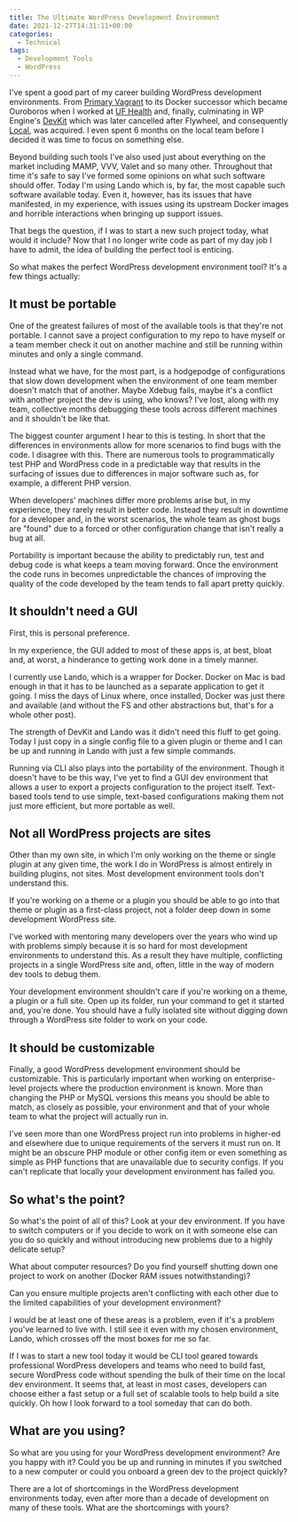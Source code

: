```yaml
---
title: The Ultimate WordPress Development Environment
date: 2021-12-27T14:31:11+00:00
categories:
  - Technical
tags:
  - Development Tools
  - WordPress
---
```


I've spent a good part of my career building WordPress development environments. From [Primary Vagrant][1] to its Docker successor which became Ouroboros when I worked at [UF Health][2] and, finally, culminating in WP Engine's [DevKit][3] which was later cancelled after Flywheel, and consequently [Local][4], was acquired. I even spent 6 months on the local team before I decided it was time to focus on something else.

Beyond building such tools I've also used just about everything on the market including MAMP, VVV, Valet and so many other. Throughout that time it's safe to say I've formed some opinions on what such software should offer. Today I'm using Lando which is, by far, the most capable such software available today. Even it, however, has its issues that have manifested, in my experience, with issues using its upstream Docker images and horrible interactions when bringing up support issues.

That begs the question, if I was to start a new such project today, what would it include? Now that I no longer write code as part of my day job I have to admit, the idea of building the perfect tool is enticing.

So what makes the perfect WordPress development environment tool? It's a few things actually:

## It must be portable

One of the greatest failures of most of the available tools is that they're not portable. I cannot save a project configuration to my repo to have myself or a team member check it out on another machine and still be running within minutes and only a single command.

Instead what we have, for the most part, is a hodgepodge of configurations that slow down development when the environment of one team member doesn't match that of another. Maybe Xdebug fails, maybe it's a conflict with another project the dev is using, who knows? I've lost, along with my team, collective months debugging these tools across different machines and it shouldn't be like that.

The biggest counter argument I hear to this is testing. In short that the differences in environments allow for more scenarios to find bugs with the code. I disagree with this. There are numerous tools to programmatically test PHP and WordPress code in a predictable way that results in the surfacing of issues due to differences in major software such as, for example, a different PHP version.

When developers' machines differ more problems arise but, in my experience, they rarely result in better code. Instead they result in downtime for a developer and, in the worst scenarios, the whole team as ghost bugs are "found" due to a forced or other configuration change that isn't really a bug at all.

Portability is important because the ability to predictably run, test and debug code is what keeps a team moving forward. Once the environment the code runs in becomes unpredictable the chances of improving the quality of the code developed by the team tends to fall apart pretty quickly.

## It shouldn't need a GUI

First, this is personal preference.

In my experience, the GUI added to most of these apps is, at best, bloat and, at worst, a hinderance to getting work done in a timely manner.

I currently use Lando, which is a wrapper for Docker. Docker on Mac is bad enough in that it has to be launched as a separate application to get it going. I miss the days of Linux where, once installed, Docker was just there and available (and without the FS and other abstractions but, that's for a whole other post).

The strength of DevKit and Lando was it didn't need this fluff to get going. Today I just copy in a single config file to a given plugin or theme and I can be up and running in Lando with just a few simple commands.

Running via CLI also plays into the portability of the environment. Though it doesn't have to be this way, I've yet to find a GUI dev environment that allows a user to export a projects configuration to the project itself. Text-based tools tend to use simple, text-based configurations making them not just more efficient, but more portable as well.

## Not all WordPress projects are sites

Other than my own site, in which I'm only working on the theme or single plugin at any given time, the work I do in WordPress is almost entirely in building plugins, not sites. Most development environment tools don't understand this.

If you're working on a theme or a plugin you should be able to go into that theme or plugin as a first-class project, not a folder deep down in some development WordPress site.

I've worked with mentoring many developers over the years who wind up with problems simply because it is so hard for most development environments to understand this. As a result they have multiple, conflicting projects in a single WordPress site and, often, little in the way of modern dev tools to debug them.

Your development environment shouldn't care if you're working on a theme, a plugin or a full site. Open up its folder, run your command to get it started and, you're done. You should have a fully isolated site without digging down through a WordPress site folder to work on your code.

## It should be customizable

Finally, a good WordPress development environment should be customizable. This is particularly important when working on enterprise-level projects where the production environment is known. More than changing the PHP or MySQL versions this means you should be able to match, as closely as possible, your environment and that of your whole team to what the project will actually run in.

I've seen more than one WordPress project run into problems in higher-ed and elsewhere due to unique requirements of the servers it must run on. It might be an obscure PHP module or other config item or even something as simple as PHP functions that are unavailable due to security configs. If you can't replicate that locally your development environment has failed you.

## So what's the point?

So what's the point of all of this? Look at your dev environment. If you have to switch computers or if you decide to work on it with someone else can you do so quickly and without introducing new problems due to a highly delicate setup?

What about computer resources? Do you find yourself shutting down one project to work on another (Docker RAM issues notwithstanding)?

Can you ensure multiple projects aren't conflicting with each other due to the limited capabilities of your development environment?

I would be at least one of these areas is a problem, even if it's a problem you've learned to live with. I still see it even with my chosen environment, Lando, which crosses off the most boxes for me so far.

If I was to start a new tool today it would be CLI tool geared towards professional WordPress developers and teams who need to build fast, secure WordPress code without spending the bulk of their time on the local dev environment. It seems that, at least in most cases, developers can choose either a fast setup or a full set of scalable tools to help build a site quickly. Oh how I look forward to a tool someday that can do both.

## What are you using?

So what are you using for your WordPress development environment? Are you happy with it? Could you be up and running in minutes if you switched to a new computer or could you onboard a green dev to the project quickly?

There are a lot of shortcomings in the WordPress development environments today, even after more than a decade of development on many of these tools. What are the shortcomings with yours?

 [1]: https://github.com/chriswiegman/primary-vagrant
 [2]: https://ufhealth.org
 [3]: https://wptavern.com/wp-engine-launches-devkit-open-beta
 [4]: https://localwp.com